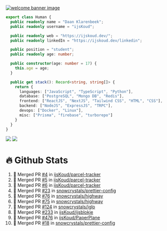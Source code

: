 <a href="https://ijskoud.dev/"><img src="https://cdn.ijskoud.dev/files/mQUav6p0z3By.jpg" alt="welcome banner image" /></a>

```ts
export class Human {
  public readonly name = "Daan Klarenbeek";
  public readonly username = "ijsKoud";

  public readonly web = "https://ijskoud.dev/";
  public readonly linkedIn = "https://ijskoud.dev/linkedin";

  public position = "student";
  public readonly age: number;

  public constructor(age: number = 17) {
    this.age = age;
  }

  public get stack(): Record<string, string[]> {
    return {
      languages: ["JavaScript", "TypeScript", "Python"],
      database: ["PostgreSQL", "Mongo DB", "Redis"],
      frontend: ["ReactJS", "NextJS", "Tailwind CSS", "HTML", "CSS"],
      backend: ["NodeJS", "ExpressJS", "TRPC"],
      devops: ["Docker", "Linux"],
      misc: ["Prisma", "firebase", "turborepo"]
    }
  }
}
```

<div>
  <img src="https://github-readme-stats.vercel.app/api/top-langs?username=ijsKoud&cache_seconds=1800&layout=compact&hide_border=true&hide_rank=true&show_icons=true&theme=dark&title_color=ffffff&hide_border=true&locale=en" />
  <img src="https://github-readme-stats.vercel.app/api?username=ijsKoud&cache_seconds=1800&hide_border=true&hide_rank=true&show_icons=true&theme=dark&title_color=ffffff&hide_border=true&locale=en">
</div>


# 🔥 Github Stats


<!--START_SECTION:activity-->
1. 🎉 Merged PR [#4](https://github.com/ijsKoud/parcel-tracker/pull/4) in [ijsKoud/parcel-tracker](https://github.com/ijsKoud/parcel-tracker)
2. 🎉 Merged PR [#5](https://github.com/ijsKoud/parcel-tracker/pull/5) in [ijsKoud/parcel-tracker](https://github.com/ijsKoud/parcel-tracker)
3. 🎉 Merged PR [#6](https://github.com/ijsKoud/parcel-tracker/pull/6) in [ijsKoud/parcel-tracker](https://github.com/ijsKoud/parcel-tracker)
4. 🎉 Merged PR [#23](https://github.com/snowcrystals/prettier-config/pull/23) in [snowcrystals/prettier-config](https://github.com/snowcrystals/prettier-config)
5. 🎉 Merged PR [#76](https://github.com/snowcrystals/highway/pull/76) in [snowcrystals/highway](https://github.com/snowcrystals/highway)
6. 🎉 Merged PR [#75](https://github.com/snowcrystals/highway/pull/75) in [snowcrystals/highway](https://github.com/snowcrystals/highway)
7. 🎉 Merged PR [#124](https://github.com/snowcrystals/iglo/pull/124) in [snowcrystals/iglo](https://github.com/snowcrystals/iglo)
8. 🎉 Merged PR [#233](https://github.com/ijsKoud/ijsblokje/pull/233) in [ijsKoud/ijsblokje](https://github.com/ijsKoud/ijsblokje)
9. 🎉 Merged PR [#476](https://github.com/ijsKoud/PaperPlane/pull/476) in [ijsKoud/PaperPlane](https://github.com/ijsKoud/PaperPlane)
10. 🎉 Merged PR [#18](https://github.com/snowcrystals/prettier-config/pull/18) in [snowcrystals/prettier-config](https://github.com/snowcrystals/prettier-config)
<!--END_SECTION:activity-->

<h1 align="center" style="display:none;"></h1>
